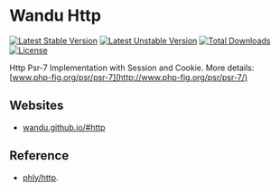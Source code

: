 Wandu Http
===

[![Latest Stable Version](https://poser.pugx.org/wandu/http/v/stable.svg)](https://packagist.org/packages/wandu/http)
[![Latest Unstable Version](https://poser.pugx.org/wandu/http/v/unstable.svg)](https://packagist.org/packages/wandu/http)
[![Total Downloads](https://poser.pugx.org/wandu/http/downloads.svg)](https://packagist.org/packages/wandu/http)
[![License](https://poser.pugx.org/wandu/http/license.svg)](https://packagist.org/packages/wandu/http)

Http Psr-7 Implementation with Session and Cookie. More details: [www.php-fig.org/psr/psr-7](http://www.php-fig.org/psr/psr-7/)

## Websites

- [wandu.github.io/#http](https://wandu.github.io/#http)

## Reference

 - [phly/http](https://github.com/phly/http).
